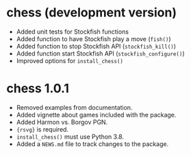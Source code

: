 # chess (development version)

* Added unit tests for Stockfish functions
* Added function to have Stockfish play a move (`fish()`)
* Added function to stop Stockfish API (`stockfish_kill()`)
* Added function start Stockfish API (`stockfish_configure()`)
* Improved options for `install_chess()`

# chess 1.0.1

* Removed examples from documentation.
* Added vignette about games included with the package.
* Added Harmon vs. Borgov PGN.
* `{rsvg}` is required.
* `install_chess()` must use Python 3.8.
* Added a `NEWS.md` file to track changes to the package.
